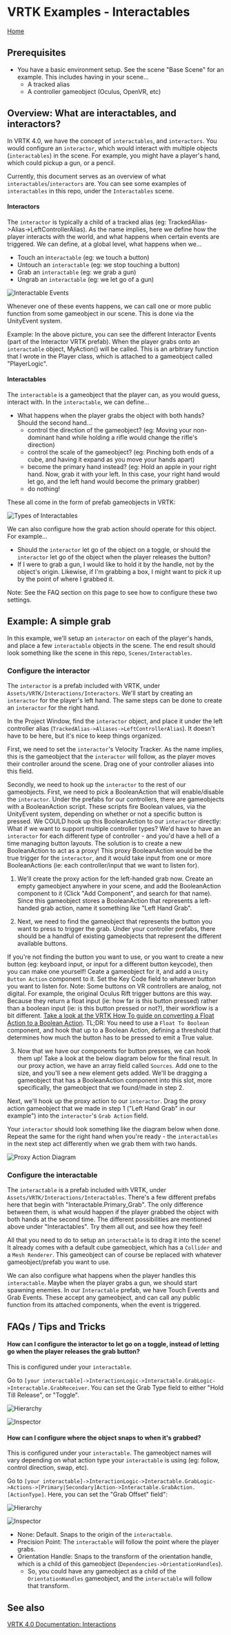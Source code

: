 # VRTK Examples - Interactables

[Home](README.md)

## Prerequisites

* You have a basic environment setup. See the scene "Base Scene" for an example. This includes having in your scene...
	* A tracked alias
	* A controller gameobject (Oculus, OpenVR, etc)

## Overview: What are interactables, and interactors?

In VRTK 4.0, we have the concept of `interactables`, and `interactors`. You would configure an `interactor`, which would interact with multiple objects (`interactables`) in the scene. For example, you might have a player's hand, which could pickup a gun, or a pencil.

Currently, this document serves as an overview of what `interactables`/`interactors` are. You can see some examples of `interactables` in this repo, under the `Interactables` scene.

#### Interactors

The `interactor` is typically a child of a tracked alias (eg: TrackedAlias-\>Alias-\>LeftControllerAlias). As the name implies, here we define how the player interacts with the world, and what happens when certain events are triggered. We can define, at a global level, what happens when we...

- Touch an in`teractable` (eg: we touch a button)
- Untouch an `interactable` (eg: we stop touching a button)
- Grab an `interactable` (eg: we grab a gun)
- Ungrab an `interactable` (eg: we let go of a gun)

![Interactable Events](/readme_images/interactables/interactorEvents)

Whenever one of these events happens, we can call one or more public function from some gameobject in our scene. This is done via the UnityEvent system. 

Example: In the above picture, you can see the different Interactor Events (part of the Interactor VRTK prefab). When the player grabs onto an `interactable` object, MyAction() will be called. This is an arbitrary function that I wrote in the Player class, which is attached to a gameobject called "PlayerLogic".

#### Interactables

The `interactable` is a gameobject that the player can, as you would guess, interact with. In the `interactable`, we can define...

- What happens when the player grabs the object with both hands? Should the second hand...
	- control the direction of the gameobject? (eg: Moving your non-dominant hand while holding a rifle would change the rifle's direction)
	- control the scale of the gameobject? (eg: Pinching both ends of a cube, and having it expand as you move your hands apart)
	- become the primary hand instead? (eg: Hold an apple in your right hand. Now, grab it with your left. In this case, your right hand would let go, and the left hand would become the primary grabber)
	- do nothing!

These all come in the form of prefab gameobjects in VRTK:

![Types of Interactables](/readme_images/interactables/interactableTypes.PNG)

We can also configure how the grab action should operate for this object. For example...

- Should the `interactor` let go of the object on a toggle, or should the `interactor` let go of the object when the player releases the button? 
- If I were to grab a gun, I would like to hold it by the handle, not by the object's origin. Likewise, if I'm grabbing a box, I might want to pick it up by the point of where I grabbed it.

Note: See the FAQ section on this page to see how to configure these two settings.

## Example: A simple grab

In this example, we'll setup an `interactor` on each of the player's hands, and place a few `interactable` objects in the scene. The end result should look something like the scene in this repo, `Scenes/Interactables`.

### Configure the interactor

The `interactor` is a prefab included with VRTK, under `Assets/VRTK/Interactions/Interactors`. We'll start by creating an `interactor` for the player's left hand. The same steps can be done to create an `interactor` for the right hand.

In the Project Window, find the `interactor` object, and place it under the left controller alias (`TrackedAlias->Aliases->LeftControllerAlias`). It doesn't have to be here, but it's nice to keep things organized. 

First, we need to set the `interactor`'s Velocity Tracker. As the name implies, this is the gameobject that the `interactor` will follow, as the player moves their controller around the scene. Drag one of your controller aliases into this field.

Secondly, we need to hook up the `interactor` to the rest of our gameobjects. First, we need to pick a BooleanAction that will enable/disable the `interactor`. Under the prefabs for our controllers, there are gameobjects with a BooleanAction script. These scripts fire Boolean values, via the UnityEvent system, depending on whether or not a specific button is pressed. We COULD hook up this BooleanAction to our `interactor` directly: What if we want to support multiple controller types? We'd have to have an `interactor` for each different type of controller - and you'd have a hell of a time managing button layouts. The solution is to create a new BooleanAction to act as a proxy! This proxy BooleanAction would be the true trigger for the `interactor`, and it would take input from one or more BooleanActions (ie: each controller/input that we want to listen for).


1. We'll create the proxy action for the left-handed grab now. Create an empty gameobject anywhere in your scene, and add the BooleanAction component to it (Click "Add Component", and search for that name). Since this gameobject stores a BooleanAction that represents a left-handed grab action, name it something like "Left Hand Grab".

2. Next, we need to find the gameobject that represents the button you want to press to trigger the grab. Under your controller prefabs, there should be a handful of existing gameobjects that represent the different available buttons. 

If you're not finding the button you want to use, or you want to create a new button (eg: keyboard input, or input for a different button keycode), then you can make one yourself! Ceate a gameobject for it, and add a `Unity Button Action` component to it. Set the Key Code field to whatever button you want to listen for. Note: Some buttons on VR controllers are analog, not digital. For example, the original Oculus Rift trigger buttons are this way. Because they return a float input (ie: how far is this button pressed) rather than a boolean input (ie: is this button pressed or not?), their workflow is a bit different. [Take a look at the VRTK How To guide on converting a Float Action to a Boolean Action](https://academy.vrtk.io/Documentation/HowToGuides/Actions/ConvertingAFloatActionToABooleanAction/). TL;DR: You need to use a `Float To Boolean` component, and hook that up to a Boolean Action, defining a threshold that determines how much the button has to be pressed to emit a True value.

3. Now that we have our components for button presses, we can hook them up! Take a look at the below diagram below for the final result. In our proxy action, we have an array field called `Sources`. Add one to the size, and you'll see a new element gets added. We'll be dragging a gameobject that has a BooleanAction component into this slot, more specifically, the gameobject that we found/made in step 2.

Next, we'll hook up the proxy action to our `interactor`. Drag the proxy action gameobject that we made in step 1 ("Left Hand Grab" in our example") into the `interactor`'s `Grab Action` field.

Your `interactor` should look something like the diagram below when done. Repeat the same for the right hand when you're ready - the `interactables` in the next step act differently when we grab them with two hands.

![Proxy Action Diagram](/readme_images/interactables/reverseproxydiagram.PNG)


### Configure the interactable

The `interactable` is a prefab included with VRTK, under `Assets/VRTK/Interactions/Interactables`. There's a few different prefabs here that begin with "Interactable.Primary_Grab". The only difference between them, is what would happen if the player grabbed the object with both hands at the second time. The different possibilities are mentioned above under "Interactables". Try them all out, and see how they feel!

All that you need to do to setup an `interactable` is to drag it into the scene! It already comes with a default cube gameobject, which has a `Collider` and a `Mesh Renderer`. This gameobject can of course be replaced with whatever gameobject/prefab you want to use.

We can also configure what happens when the player handles this `interactable`. Maybe when the player grabs a gun, we should start spawning enemies. In our `Interactable` prefab, we have Touch Events and Grab Events. These accept any gameobject, and can call any public function from its attached components, when the event is triggered.

## FAQs / Tips and Tricks

#### How can I configure the interactor to let go on a toggle, instead of letting go when the player releases the grab button?

This is configured under your `interactable`. 

Go to `[your interactable]->InteractionLogic->Interactable.GrabLogic->Interactable.GrabReceiver`. You can set the Grab Type field to either "Hold Till Release", or "Toggle".

![Hierarchy](/readme_images/interactables/grabtype1.PNG)

![Inspector](/readme_images/interactables/grabtype2.PNG)


#### How can I configure where the object snaps to when it's grabbed?

This is configured under your `interactable`. The gameobject names will vary depending on what action type your `interactable` is using (eg: follow, control direction, swap, etc). 

Go to `[your interactable]->InteractionLogic->Interactable.GrabLogic->Actions->[Primary|Secondary]Action->Interactable.GrabAction.[ActionType]`. Here, you can set the "Grab Offset" field":

![Hierarchy](readme_images/interactables/followTracking1.PNG)

![Inspector](/readme_images/interactables/followTracking2.PNG)

- None: Default. Snaps to the origin of the `interactable`.
- Precision Point: The `interactable` will follow the point where the player grabs.
- Orientation Handle: Snaps to the transform of the orientation handle, which is a child of this gameobject (`Dependencies->OrientationHandles`). 
	- So, you could have any gameobject as a child of the `OrientationHandles` gameobject, and the `interactable` will follow that transform.

## See also

[VRTK 4.0 Documentation: Interactions](https://academy.vrtk.io/Documentation/HowToGuides/Interactions)

